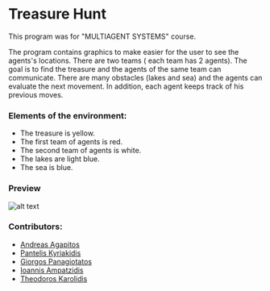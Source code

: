 # Treasure Hunt
Τhis program was for "MULTIAGENT SYSTEMS" course.

The program contains graphics to make easier for the user to see the agents's locations. There are two teams ( each team has 2 agents). The goal is to find the treasure and the agents of the same team can communicate. There are many obstacles (lakes and sea) and the agents can evaluate the next movement. In addition, each agent keeps track of his previous moves.
### Elements of the environment:
* The treasure is yellow.
* The first team of agents is red.
* The second team of agents is white.
* The lakes are light blue.
* The sea is blue.

### Preview
![alt text](https://github.com/andreasagap/Undergraduate-Projects/blob/master/%CE%A4reasureHunt/preview.PNG)

### Contributors:
* [Andreas Agapitos](https://github.com/andreasagap)
* [Pantelis Kyriakidis](https://github.com/PantelisKyriakidis)
* [Giorgos Panagiotatos](https://github.com/panagiotat)
* [Ioannis Ampatzidis](https://github.com/ioampatzidis)
* [Theodoros Karolidis](https://github.com/karolidis)



